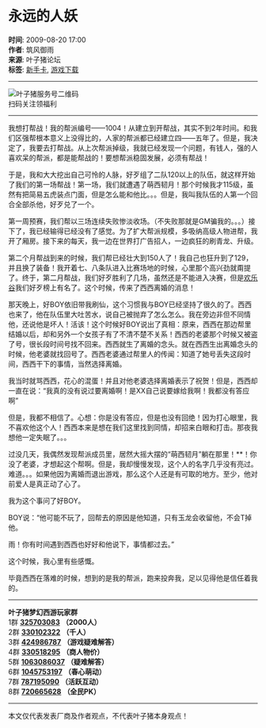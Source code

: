 # 永远的人妖

**时间**: 2009-08-20 17:00  
**作者**: 筑风御雨  
**来源**: 叶子猪论坛  
**标签**: [新手卡](http://card.yzz.cn/), [游戏下载](http://app.yzz.cn/)

---

![叶子猪服务号二维码](http://i2.cdn.yzz.cn/pub/imgx2022/04/25/565_160754_9eab7.jpg)  
扫码关注领福利

---

我想打帮战！我的帮派编号——1004！从建立到开帮战，其实不到2年时间。和我们区强帮根本意义上没得比的，人家的帮派都已经建立四——五年了。但是，我决定了，我要去打帮战。从上次帮派掉级，我就已经发现一个问题，有钱人，强的人喜欢呆的帮派，都是能帮战的！要想帮派稳固发展，必须有帮战！

于是，我和大大挖出自己可怜的人脉，好歹组了二队120以上的队伍，就这样开始了我们的第一场帮战！第一场，我们就遭遇了萌西韧月！那个时候我才115级，虽然有把简易五虎装点门面，但是怎么能和他比。。。但是，我叫我队伍的人第一个回合全部杀他，好歹兑了一个。

第一周预赛，我们帮以三场连续失败惨淡收场。（不失败那就是GM骗我的。。。）接下了，我已经输得已经没有了感觉。为了扩大帮派规模，多吸纳高级人物进帮，我开了厢房。接下来的每天，我一边在世界打广告招人，一边疯狂的刷青龙、升级。

第二个月帮战到来的时候，我们帮已经壮大到150人了！我自己也狂升到了129，并且换了装备！我开着七、八条队进入比赛场地的时候，心里那个高兴劲就甭提了。终于，第二月帮战，我们好歹胜利了几场，虽然还是不能进入决赛，但是[欢乐谷](http://xyq.yzz.cn/show/other/201401/747757.shtml)我们好歹榜上有名了。这个时候，传来了西西离婚的消息！

那天晚上，好BOY依旧带我刷仙，这个习惯我与BOY已经坚持了很久的了。西西也来了，他在队伍里大吐苦水，说自己被抛弃了怎么怎么。我在旁边非但不同情他，还说他是坏人！活该！这个时候好BOY说出了真相：原来，西西在那边帮里结婚以后，却和另外一个女孩子有了不清不楚不关系！西西的老婆那个时候又被盗了号，很长段时间号找不回来。西西就生了离婚的念头。就在西西生出离婚念头的时候，他老婆就找回号了。西西老婆通过帮里人的传闻：知道了她号丢失这段时间，西西干下的事情，当然选择离婚。

我当时就骂西西，花心的混蛋！并且对他老婆选择离婚表示了祝贺！但是，西西却一直在说：“我真的没有说过要离婚啊！是XX自己说要嫁给我啊！我都没有答应啊”

但是，我都不相信了。心想：你是没有答应，但是也没有回绝！因为打心眼里，我不喜欢他这个人！西西本来是想在我们这里找到同情，却招来白眼和打击。那夜我想他一定失眠了。。。

过没几天，我偶然发现帮派成员里，居然大摇大摆的“萌西韧月”躺在那里！**！你没了老婆，才想起这个帮啊。但是，我却慢慢发现，这个人的名字几乎没有亮过。难道。。。如果他因为离婚而退出游戏，那么这个人还是有可取的地方。至少，他对前爱人是真正动了心了。

我为这个事问了好BOY。

BOY说：“他可能不玩了，回帮去的原因是他知道，只有玉龙会收留他，不会T掉他。

雨！你有时间遇到西西也好好和他说下，事情都过去。”

这个时候，我心里有些感慨。

毕竟西西在落难的时候，想到的是我的帮派，跑来投奔我，足以见得他是信任着我的。

---

**叶子猪梦幻西游玩家群**  
1群 [**325703083**](https://jq.qq.com/?_wv=1027&k=rMj7nXhX) **（2000人）**  
2群 [**330102322**](https://jq.qq.com/?_wv=1027&k=vRMo8OUG) **（千人）**  
3群 [**424986787**](https://qm.qq.com/q/GoHh6aSSSA) **（游戏疑难解答）**  
4群 [**330518295**](https://jq.qq.com/?_wv=1027&k=Q3MhCFnz) **（商人物价）**  
5群 [**1063086037**](https://jq.qq.com/?_wv=1027&k=dj0XQgJD) **（疑难解答）**  
6群 [**1045753197**](https://jq.qq.com/?_wv=1027&k=Sq3qeUl0) **（春心萌动）**  
7群 [**787195090**](https://jq.qq.com/?_wv=1027&k=w5UKYJIG) **（活跃互动）**  
8群 [**720665628**](https://jq.qq.com/?_wv=1027&k=vf80Rgnh) **（全民PK）**  

--- 

本文仅代表发表厂商及作者观点，不代表叶子猪本身观点！